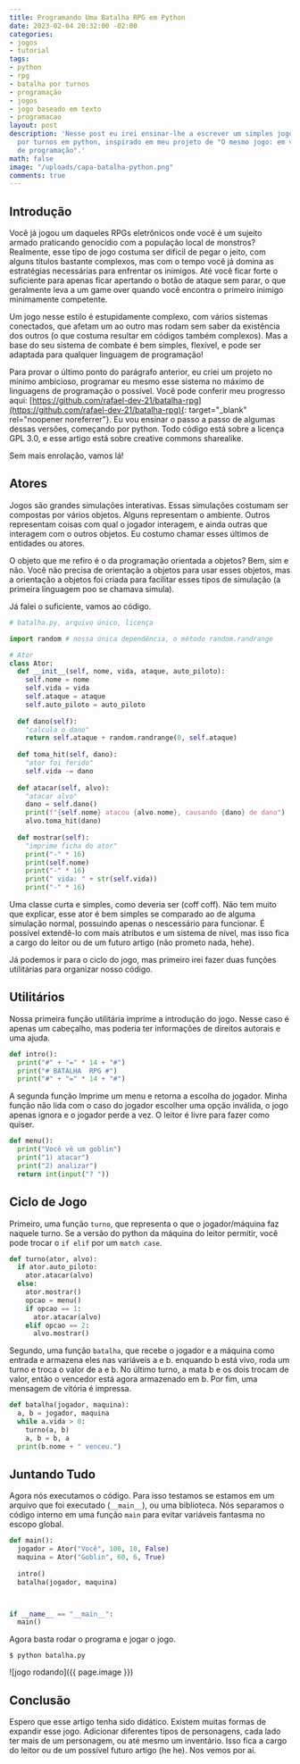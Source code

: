 ```yaml
---
title: Programando Uma Batalha RPG em Python
date: 2023-02-04 20:32:00 -02:00
categories:
- jogos
- tutorial
tags:
- python
- rpg
- batalha por turnos
- programação
- jogos
- jogo baseado em texto
- programacao
layout: post
description: 'Nesse post eu irei ensinar-lhe a escrever um simples jogo de batalha
  por turnos em python, inspirado em meu projeto de "O mesmo jogo: em várias linguagens
  de programação".'
math: false
image: "/uploads/capa-batalha-python.png"
comments: true
---
```


## Introdução

Você já jogou um daqueles RPGs eletrônicos onde você é um sujeito armado praticando genocídio com a população local de monstros? Realmente, esse tipo de jogo costuma ser difícil de pegar o jeito, com alguns títulos bastante complexos, mas com o tempo você já domina as estratégias necessárias para enfrentar os inimigos. Até você ficar forte o suficiente para apenas ficar apertando o botão de ataque sem parar, o que geralmente leva a um game over quando você encontra o primeiro inimigo minimamente competente.

Um jogo nesse estilo é estupidamente complexo, com vários sistemas conectados, que afetam um ao outro mas rodam sem saber da existência dos outros (o que costuma resultar em códigos também complexos). Mas a base do seu sistema de combate é bem simples, flexível, e pode ser adaptada para qualquer linguagem de programação!

Para provar o último ponto do parágrafo anterior, eu criei um projeto no mínimo ambicioso, programar eu mesmo esse sistema no máximo de linguagens de programação o possível. Você pode conferir meu progresso aqui: [https://github.com/rafael-dev-21/batalha-rpg](https://github.com/rafael-dev-21/batalha-rpg){: target="_blank" rel="noopener noreferrer"}. Eu vou ensinar o passo a passo de algumas dessas versões, começando por python. Todo código está sobre a licença GPL 3.0, e esse artigo está sobre creative commons sharealike.

Sem mais enrolação, vamos lá!

## Atores

Jogos são grandes simulações interativas. Essas simulações costumam ser compostas por vários objetos. Alguns representam o ambiente. Outros representam coisas com qual o jogador interagem, e ainda outras que interagem com o outros objetos. Eu costumo chamar esses últimos de entidades ou atores.

O objeto que me refiro é o da programação orientada a objetos? Bem, sim e não. Você não precisa de orientação a objetos para usar esses objetos, mas a orientação a objetos foi criada para facilitar esses tipos de simulação (a primeira linguagem poo se chamava simula).

Já falei o suficiente, vamos ao código.

```python
# batalha.py, arquivo único, licença

import random # nossa única dependência, o método random.randrange

# Ator
class Ator:
  def __init__(self, nome, vida, ataque, auto_piloto):
    self.nome = nome
    self.vida = vida
    self.ataque = ataque
    self.auto_piloto = auto_piloto
  
  def dano(self):
    "calcula o dano"
    return self.ataque + random.randrange(0, self.ataque)
  
  def toma_hit(self, dano):
    "ator foi ferido"
    self.vida -= dano
  
  def atacar(self, alvo):
    "atacar alvo"
    dano = self.dano()
    print(f"{self.nome} atacou {alvo.nome}, causando {dano} de dano")
    alvo.toma_hit(dano)
  
  def mostrar(self):
    "imprime ficha do ator"
    print("-" * 16)
    print(self.nome)
    print("-" * 16)
    print(" vida: " + str(self.vida))
    print("-" * 16) 
```

Uma classe curta e simples, como deveria ser (coff coff). Não tem muito que explicar, esse ator é bem simples se comparado ao de alguma simulação normal, possuindo apenas o nescessário para funcionar. É possível extendê-lo com mais atributos e um sistema de nível, mas isso fica a cargo do leitor ou de um futuro artigo (não prometo nada, hehe).

Já podemos ir para o ciclo do jogo, mas primeiro irei fazer duas funções utilitárias para organizar nosso código.

## Utilitários

Nossa primeira função utilitária imprime a introdução do jogo. Nesse caso é apenas um cabeçalho, mas poderia ter informações de direitos autorais e uma ajuda.

```python
def intro():
  print("#" + "=" * 14 + "#")
  print("# BATALHA  RPG #")
  print("#" + "=" * 14 + "#")
```

A segunda função Imprime um menu e retorna a escolha do jogador. Minha função não lida com o caso do jogador escolher uma opção inválida, o jogo apenas ignora e o jogador perde a vez. O leitor é livre para fazer como quiser.

```python
def menu():
  print("Você vê um goblin")
  print("1) atacar")
  print("2) analizar")
  return int(input("? "))
```

## Ciclo de Jogo

Primeiro, uma função `turno`, que representa o que o jogador/máquina faz naquele turno. Se a versão do python da máquina do leitor permitir, você pode trocar o `if elif` por um `match case`.

```python
def turno(ator, alvo):
  if ator.auto_piloto:
    ator.atacar(alvo)
  else:
    ator.mostrar()
    opcao = menu()
    if opcao == 1:
      ator.atacar(alvo)
    elif opcao == 2:
      alvo.mostrar()
```

Segundo, uma função `batalha`, que recebe o jogador e a máquina como entrada e armazena eles nas variáveis a e b. enquando b está vivo, roda um turno e troca o valor de a e b. No último turno, a mata b e os dois trocam de valor, então o vencedor está agora armazenado em b. Por fim, uma mensagem de vitória é impressa.

```python
def batalha(jogador, maquina):
  a, b = jogador, maquina
  while a.vida > 0:
    turno(a, b)
    a, b = b, a
  print(b.nome + " venceu.")
```

## Juntando Tudo

Agora nós executamos o código. Para isso testamos se estamos em um arquivo que foi executado (`__main__`), ou uma biblioteca. Nós separamos o código interno em uma função `main` para evitar variáveis fantasma no escopo global.

```python
def main():
  jogador = Ator("Você", 100, 10, False)
  maquina = Ator("Goblin", 60, 6, True)
  
  intro()
  batalha(jogador, maquina)



if __name__ == "__main__":
  main()
```

Agora basta rodar o programa e jogar o jogo.

```terminal
$ python batalha.py
```

![jogo rodando]({{ page.image }})

## Conclusão

Espero que esse artigo tenha sido didático. Existem muitas formas de expandir esse jogo. Adicionar diferentes tipos de personagens, cada lado ter mais de um personagem, ou até mesmo um inventário. Isso fica a cargo do leitor ou de um possível futuro artigo (he he). Nos vemos por aí.